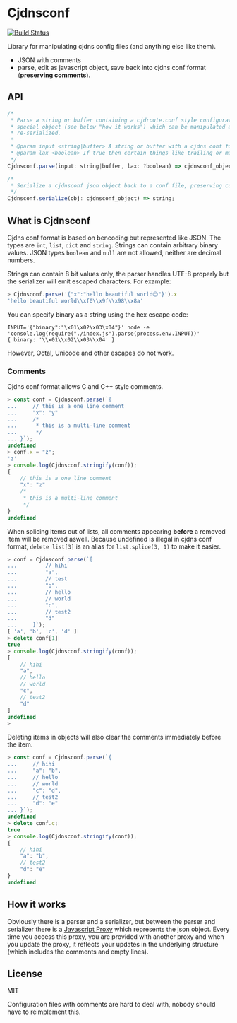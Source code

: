 # Cjdnsconf

[![Build Status](https://travis-ci.org/cjdelisle/cjdnsconf.svg?branch=master)](https://travis-ci.org/cjdelisle/cjdnsconf)

Library for manipulating cjdns config files (and anything else like them).

* JSON with comments
* parse, edit as javascript object, save back into cjdns conf format (**preserving comments**).

## API

```javascript
/*
 * Parse a string or buffer containing a cjdroute.conf style configuration file, returns a
 * special object (see below "how it works") which can be manipulated as a json object and
 * re-serialized.
 *
 * @param input <string|buffer> A string or buffer with a cjdns conf format
 * @param lax <boolean> If true then certain things like trailing or missing commas will be ignored
 */
Cjdnsconf.parse(input: string|buffer, lax: ?boolean) => cjdnsconf_object;

/*
 * Serialize a cjdnsconf json object back to a conf file, preserving comments and empty lines.
 */
Cjdnsconf.serialize(obj: cjdnsconf_object) => string;
```

## What is Cjdnsconf

Cjdns conf format is based on bencoding but represented like JSON. The types are `int`, `list`,
`dict` and `string`. Strings can contain arbitrary binary values. JSON types `boolean` and `null`
are not allowed, neither are decimal numbers.

Strings can contain 8 bit values only, the parser handles UTF-8 properly but the serializer will
emit escaped characters. For example:

```javascript
> Cjdnsconf.parse('{"x":"hello beautiful world😊"}').x
'hello beautiful world\\xf0\\x9f\\x98\\x8a'
```

You can specify binary as a string using the hex escape code:

```shell
INPUT='{"binary":"\x01\x02\x03\x04"}' node -e 'console.log(require("./index.js").parse(process.env.INPUT))'
{ binary: '\\x01\\x02\\x03\\x04' }
```

However, Octal, Unicode and other escapes do not work.

### Comments

Cjdns conf format allows C and C++ style comments.

```javascript
> const conf = Cjdnsconf.parse(`{
...     // this is a one line comment
...     "x": "y"
...     /*
...      * this is a multi-line comment
...      */
... }`);
undefined
> conf.x = "z";
'z'
> console.log(Cjdnsconf.stringify(conf));
{
    // this is a one line comment
    "x": "z"
    /*
     * this is a multi-line comment
     */
}
undefined
```

When splicing items out of lists, all comments appearing **before** a removed item will be
removed aswell. Because undefined is illegal in cjdns conf format, `delete list[3]` is an
alias for `list.splice(3, 1)` to make it easier.

```javascript
> conf = Cjdnsconf.parse(`[
...         // hihi
...         "a",
...         // test
...         "b",
...         // hello
...         // world
...         "c",
...         // test2
...         "d"
...     ]`);
[ 'a', 'b', 'c', 'd' ]
> delete conf[1]
true
> console.log(Cjdnsconf.stringify(conf));
[
    // hihi
    "a",
    // hello
    // world
    "c",
    // test2
    "d"
]
undefined
>
```

Deleting items in objects will also clear the comments immediately before the item.

```javascript
> const conf = Cjdnsconf.parse(`{
...     // hihi
...     "a": "b",
...     // hello
...     // world
...     "c": "d",
...     // test2
...     "d": "e"
... }`);
undefined
> delete conf.c;
true
> console.log(Cjdnsconf.stringify(conf));
{
    // hihi
    "a": "b",
    // test2
    "d": "e"
}
undefined
```

## How it works

Obviously there is a parser and a serializer, but between the parser and serializer
there is a
[Javascript Proxy](https://developer.mozilla.org/en-US/docs/Web/JavaScript/Reference/Global_Objects/Proxy)
which represents the json object. Every time you access this proxy, you are provided
with another proxy and when you update the proxy, it reflects your updates in the
underlying structure (which includes the comments and empty lines).

## License

MIT

Configuration files with comments are hard to deal with, nobody should have to
reimplement this.